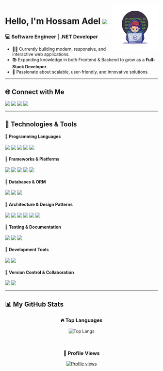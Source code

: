 <img align="right" src="https://raw.githubusercontent.com/mohamedelkashef15/mohamedelkashef15/main/github-profile.png" width="30%">

# Hello, I'm Hossam Adel <img src="https://media.giphy.com/media/hvRJCLFzcasrR4ia7z/giphy.gif" width="28">

### 💻 Software Engineer | .NET Developer  

- 👨‍💻 Currently building modern, responsive, and interactive web applications.  
- 📚 Expanding knowledge in both Frontend & Backend to grow as a **Full-Stack Developer**.  
- 🎯 Passionate about scalable, user-friendly, and innovative solutions.  

---

## 🌐 Connect with Me  
<p align="left">
  <a href="https://www.linkedin.com/in/hossam-adel99/"><img src="https://img.shields.io/badge/-Linkedin-0072b1?style=flat&logo=linkedin&logoColor=white" height="25"></a>
  <a href="mailto:hossamadel5556@gmail.com"><img src="https://img.shields.io/badge/-Gmail-EA4335?style=flat&logo=gmail&logoColor=white" height="25"></a>
  <a href="https://www.facebook.com/7osSam.99/"><img src="https://img.shields.io/badge/-Facebook-3b5998?style=flat&logo=facebook&logoColor=white" height="25"></a>
  <a href="https://www.instagram.com/hossam__alashwal/"><img src="https://img.shields.io/badge/-Instagram-d62976?style=flat&logo=instagram&logoColor=white" height="25"></a>
</p>

---

## 🚀 Technologies & Tools  

#### 🔹 Programming Languages  
<div>
  <img src="https://img.shields.io/badge/C%23-F6F9F7?style=flat&logo=csharp&logoColor=512BD4" height="22">
  <img src="https://img.shields.io/badge/C-F6F9F7?style=flat&logo=c&logoColor=00599C" height="22">
  <img src="https://img.shields.io/badge/C++-F6F9F7?style=flat&logo=c%2B%2B&logoColor=00599C" height="22">
  <img src="https://img.shields.io/badge/JavaScript-F6F9F7?style=flat&logo=javascript&logoColor=F7DF1E" height="22">
  <img src="https://img.shields.io/badge/TypeScript-F6F9F7?style=flat&logo=typescript&logoColor=3178C6" height="22">
</div>  

#### 🔹 Frameworks & Platforms  
<div>
  <img src="https://img.shields.io/badge/ASP.NET%20Core-F6F9F7?style=flat&logo=dotnet&logoColor=512BD4" height="22">
  <img src="https://img.shields.io/badge/MVC-F6F9F7?style=flat&logo=dotnet&logoColor=512BD4" height="22">
  <img src="https://img.shields.io/badge/Web%20API-F6F9F7?style=flat&logo=dotnet&logoColor=512BD4" height="22">
  <img src="https://img.shields.io/badge/Blazor-F6F9F7?style=flat&logo=blazor&logoColor=5C2D91" height="22">
  <img src="https://img.shields.io/badge/Angular-F6F9F7?style=flat&logo=angular&logoColor=B52E31" height="22">
</div>  

#### 🔹 Databases & ORM  
<div>
  <img src="https://img.shields.io/badge/SQL%20Server-F6F9F7?style=flat&logo=microsoftsqlserver&logoColor=CC2927" height="22">
  <img src="https://img.shields.io/badge/Entity%20Framework-F6F9F7?style=flat&logo=dotnet&logoColor=512BD4" height="22">
  <img src="https://img.shields.io/badge/LINQ-F6F9F7?style=flat&logo=dotnet&logoColor=512BD4" height="22">
</div>  

#### 🔹 Architecture & Design Patterns  
<div>
  <img src="https://img.shields.io/badge/CQRS-F6F9F7?style=flat&logo=databricks&logoColor=FF3621" height="22">
  <img src="https://img.shields.io/badge/MediatR-F6F9F7?style=flat&logo=nuget&logoColor=004880" height="22">
  <img src="https://img.shields.io/badge/Dependency%20Injection-F6F9F7?style=flat&logo=dotnet&logoColor=512BD4" height="22">
  <img src="https://img.shields.io/badge/Repository%20Pattern-F6F9F7?style=flat" height="22">
  <img src="https://img.shields.io/badge/Unit%20Of%20Work-F6F9F7?style=flat" height="22">
  <img src="https://img.shields.io/badge/Clean%20Architecture-F6F9F7?style=flat&logo=dotnet&logoColor=512BD4" height="22">
</div>  

#### 🔹 Testing & Documentation  
<div>
  <img src="https://img.shields.io/badge/Unit%20Testing-F6F9F7?style=flat&logo=testinglibrary&logoColor=E33332" height="22">
  <img src="https://img.shields.io/badge/Swagger%20UI-F6F9F7?style=flat&logo=swagger&logoColor=85EA2D" height="22">
  <img src="https://img.shields.io/badge/Postman-F6F9F7?style=flat&logo=postman&logoColor=FF6C37" height="22">
</div>  

#### 🔹 Development Tools  
<div>
  <img src="https://img.shields.io/badge/Visual%20Studio-F6F9F7?style=flat&logo=visualstudio&logoColor=5C2D91" height="22">
  <img src="https://img.shields.io/badge/VS%20Code-F6F9F7?style=flat&logo=visualstudiocode&logoColor=007ACC" height="22">
</div>  

#### 🔹 Version Control & Collaboration  
<div>
  <img src="https://img.shields.io/badge/Git-F6F9F7?style=flat&logo=git&logoColor=F05032" height="22">
  <img src="https://img.shields.io/badge/GitHub-F6F9F7?style=flat&logo=github&logoColor=181717" height="22">
</div>  

---

## 📊 My GitHub Stats  
<div align="center">

### 🔥 Top Languages  
![Top Langs](https://github-readme-stats.vercel.app/api/top-langs/?username=hossam-adel99&layout=compact&theme=tokyonight&hide_border=false&langs_count=8)  

<br>  

### 👀 Profile Views  
<a href="https://komarev.com/ghpvc/?username=hossam-adel99">
    <img src="https://komarev.com/ghpvc/?username=hossam-adel99&style=for-the-badge&color=blue&label=PROFILE+VIEWS" alt="Profile views"/>
</a>  

</div>
